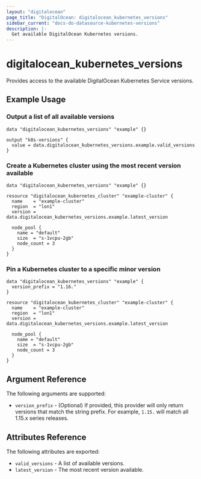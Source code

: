 ```yaml
---
layout: "digitalocean"
page_title: "DigitalOcean: digitalocean_kubernetes_versions"
sidebar_current: "docs-do-datasource-kubernetes-versions"
description: |-
  Get available DigitalOcean Kubernetes versions.
---
```


# digitalocean\_kubernetes\_versions

Provides access to the available DigitalOcean Kubernetes Service versions.

## Example Usage

### Output a list of all available versions

```hcl
data "digitalocean_kubernetes_versions" "example" {}

output "k8s-versions" {
  value = data.digitalocean_kubernetes_versions.example.valid_versions
}
```

### Create a Kubernetes cluster using the most recent version available

```hcl
data "digitalocean_kubernetes_versions" "example" {}

resource "digitalocean_kubernetes_cluster" "example-cluster" {
  name    = "example-cluster"
  region  = "lon1"
  version = data.digitalocean_kubernetes_versions.example.latest_version

  node_pool {
    name = "default"
    size  = "s-1vcpu-2gb"
    node_count = 3
  }
}
```

### Pin a Kubernetes cluster to a specific minor version

```hcl
data "digitalocean_kubernetes_versions" "example" {
  version_prefix = "1.16."
}

resource "digitalocean_kubernetes_cluster" "example-cluster" {
  name    = "example-cluster"
  region  = "lon1"
  version = data.digitalocean_kubernetes_versions.example.latest_version

  node_pool {
    name = "default"
    size  = "s-1vcpu-2gb"
    node_count = 3
  }
}
```

## Argument Reference

The following arguments are supported:

* `version_prefix` - (Optional) If provided, this provider will only return versions that match the string prefix. For example, `1.15.` will match all 1.15.x series releases.

## Attributes Reference

The following attributes are exported:

* `valid_versions` - A list of available versions.
* `latest_version` - The most recent version available.
